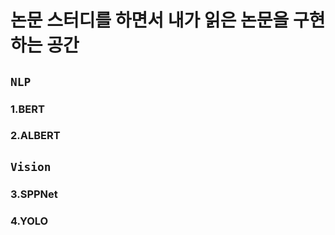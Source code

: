 # 논문 스터디를 하면서 내가 읽은 논문을 구현하는 공간

## `NLP`
### 1.BERT
### 2.ALBERT

## `Vision`
### 3.SPPNet
### 4.YOLO

